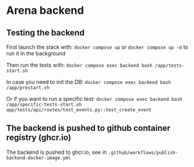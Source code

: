 # Arena backend

## Testing the backend

First launch the stack with: `docker compose up`
or `docker compose up -d` to run it in the background

Then run the tests with: `docker compose exec backend bash /app/tests-start.sh`

In case you need to init the DB: `docker compose exec backend bash /app/prestart.sh`

Or if you want to run a specific test: `docker compose exec backend bash /app/specific-tests-start.sh app/tests/api/routes/test_events.py::test_create_event`

## The backend is pushed to github container registry (ghcr.io)

The backend is pushed to ghcr.io, see in `.github/workflows/publish-backend-docker-image.yml`